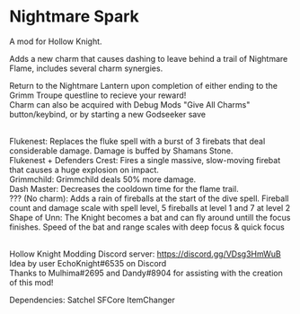 ﻿# Nightmare Spark
A mod for Hollow Knight.

Adds a new charm that causes dashing to leave behind a trail of Nightmare Flame, includes several charm synergies.

Return to the Nightmare Lantern upon completion of either ending to the Grimm Troupe questline to recieve your reward!<br>
Charm can also be acquired with Debug Mods "Give All Charms" button/keybind, or by starting a new Godseeker save

<br>
Flukenest: Replaces the fluke spell with a burst of 3 firebats that deal considerable damage. Damage is buffed by Shamans Stone.<br>
Flukenest + Defenders Crest: Fires a single massive, slow-moving firebat that causes a huge explosion on impact. <br> 
Grimmchild: Grimmchild deals 50% more damage.<br>
Dash Master: Decreases the cooldown time for the flame trail.<br>
??? (No charm): Adds a rain of fireballs at the start of the dive spell. Fireball count and damage scale with spell level, 5 fireballs at level 1 and 7 at level 2 <br>
Shape of Unn: The Knight becomes a bat and can fly around untill the focus finishes. Speed of the bat and range scales with deep focus & quick focus <br>
<br>

Hollow Knight Modding Discord server: https://discord.gg/VDsg3HmWuB <br>
Idea by user EchoKnight#6535 on Discord <br>
Thanks to Mulhima#2695 and Dandy#8904 for assisting with the creation of this mod! 

Dependencies:
Satchel
SFCore
ItemChanger